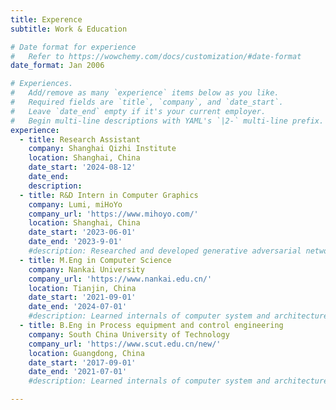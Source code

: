 ```yaml
---
title: Experence
subtitle: Work & Education

# Date format for experience
#   Refer to https://wowchemy.com/docs/customization/#date-format
date_format: Jan 2006

# Experiences.
#   Add/remove as many `experience` items below as you like.
#   Required fields are `title`, `company`, and `date_start`.
#   Leave `date_end` empty if it's your current employer.
#   Begin multi-line descriptions with YAML's `|2-` multi-line prefix.
experience:
  - title: Research Assistant
    company: Shanghai Qizhi Institute
    location: Shanghai, China
    date_start: '2024-08-12'
    date_end:
    description:
  - title: R&D Intern in Computer Graphics
    company: Lumi, miHoYo
    company_url: 'https://www.mihoyo.com/'
    location: Shanghai, China
    date_start: '2023-06-01'
    date_end: '2023-9-01'
    #description: Researched and developed generative adversarial networks (GAN) for Toutiao, analyzed millions of training images, and significantly improved model performance
  - title: M.Eng in Computer Science
    company: Nankai University
    company_url: 'https://www.nankai.edu.cn/'
    location: Tianjin, China
    date_start: '2021-09-01'
    date_end: '2024-07-01'
    #description: Learned internals of computer system and architecture, and implemented simple CPU, OS, Compiler, Router, Database, etc.
  - title: B.Eng in Process equipment and control engineering
    company: South China University of Technology
    company_url: 'https://www.scut.edu.cn/new/'
    location: Guangdong, China
    date_start: '2017-09-01'
    date_end: '2021-07-01'
    #description: Learned internals of computer system and architecture, and implemented simple CPU, OS, Compiler, Router, Database, etc.

---
```

